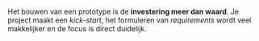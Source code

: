 Het bouwen van een prototype is de **investering meer dan waard**. Je project maakt een *kick-start*, het formuleren van *requirements* wordt veel makkelijker en de focus is direct duidelijk.
